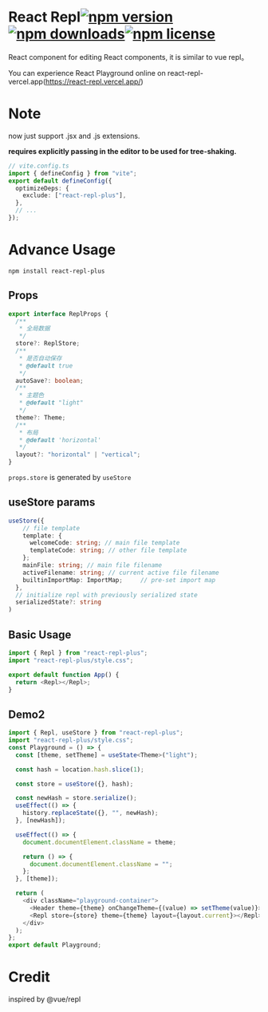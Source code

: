 # React Repl[![npm version](https://img.shields.io/npm/v/react-repl-plus.svg)](https://www.npmjs.com/package/react-repl-plus)[![npm downloads](https://img.shields.io/npm/dm/react-repl-plus.svg)](https://www.npmjs.com/package/react-repl-plus)[![npm license](https://img.shields.io/npm/l/react-repl-plus.svg)](https://www.npmjs.com/package/react-repl-plus)

React component for editing React components, it is similar to vue repl。

You can experience React Playground online on react-repl-vercel.app(https://react-repl.vercel.app/)

# Note

now just support .jsx and .js extensions.

**requires explicitly passing in the editor to be used for tree-shaking.**

```ts
// vite.config.ts
import { defineConfig } from "vite";
export default defineConfig({
  optimizeDeps: {
    exclude: ["react-repl-plus"],
  },
  // ...
});
```

# Advance Usage

```shell
npm install react-repl-plus
```

## Props

```ts
export interface ReplProps {
  /**
   * 全局数据
   */
  store?: ReplStore;
  /**
   * 是否自动保存
   * @default true
   */
  autoSave?: boolean;
  /**
   * 主题色
   * @default "light"
   */
  theme?: Theme;
  /**
   * 布局
   * @default 'horizontal'
   */
  layout?: "horizontal" | "vertical";
}
```

`props.store` is generated by `useStore`

## useStore params

```ts
useStore({
    // file template
    template: {
      welcomeCode: string; // main file template
      templateCode: string; // other file template
    };
    mainFile: string; // main file filename
    activeFilename: string; // current active file filename
    builtinImportMap: ImportMap;     // pre-set import map
  },
  // initialize repl with previously serialized state
  serializedState?: string
)
```

## Basic Usage

```ts
import { Repl } from "react-repl-plus";
import "react-repl-plus/style.css";

export default function App() {
  return <Repl></Repl>;
}
```

## Demo2

```ts
import { Repl, useStore } from "react-repl-plus";
import "react-repl-plus/style.css";
const Playground = () => {
  const [theme, setTheme] = useState<Theme>("light");

  const hash = location.hash.slice(1);

  const store = useStore({}, hash);

  const newHash = store.serialize();
  useEffect(() => {
    history.replaceState({}, "", newHash);
  }, [newHash]);

  useEffect(() => {
    document.documentElement.className = theme;

    return () => {
      document.documentElement.className = "";
    };
  }, [theme]);

  return (
    <div className="playground-container">
      <Header theme={theme} onChangeTheme={(value) => setTheme(value)}></Header>
      <Repl store={store} theme={theme} layout={layout.current}></Repl>
    </div>
  );
};
export default Playground;
```

# Credit

inspired by @vue/repl
